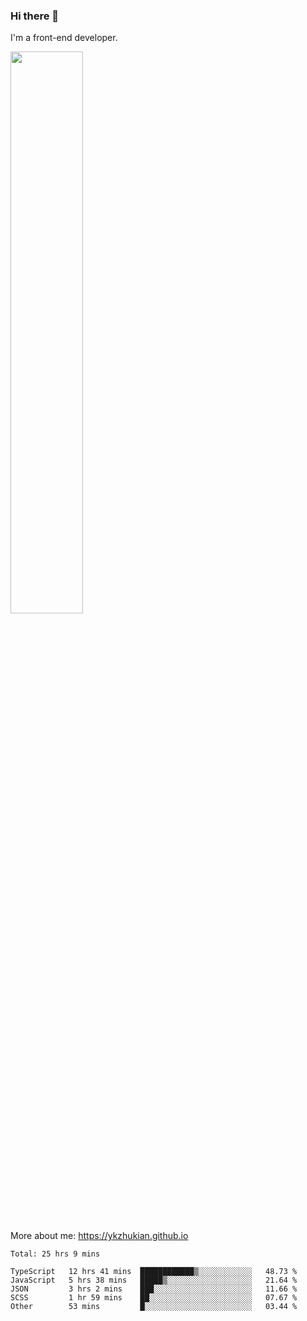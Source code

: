 ### Hi there 👋

I'm a front-end developer.

[<img width="48%" src="https://github-readme-stats.vercel.app/api?username=ykzhukian&show_icons=true&theme=dracula">](https://github.com/anuraghazra/github-readme-stats)

More about me: 
https://ykzhukian.github.io

<!--START_SECTION:waka-->
```text
Total: 25 hrs 9 mins

TypeScript   12 hrs 41 mins  ████████████▒░░░░░░░░░░░░   48.73 % 
JavaScript   5 hrs 38 mins   █████▒░░░░░░░░░░░░░░░░░░░   21.64 % 
JSON         3 hrs 2 mins    ███░░░░░░░░░░░░░░░░░░░░░░   11.66 % 
SCSS         1 hr 59 mins    ██░░░░░░░░░░░░░░░░░░░░░░░   07.67 % 
Other        53 mins         █░░░░░░░░░░░░░░░░░░░░░░░░   03.44 % 
```
<!--END_SECTION:waka-->
